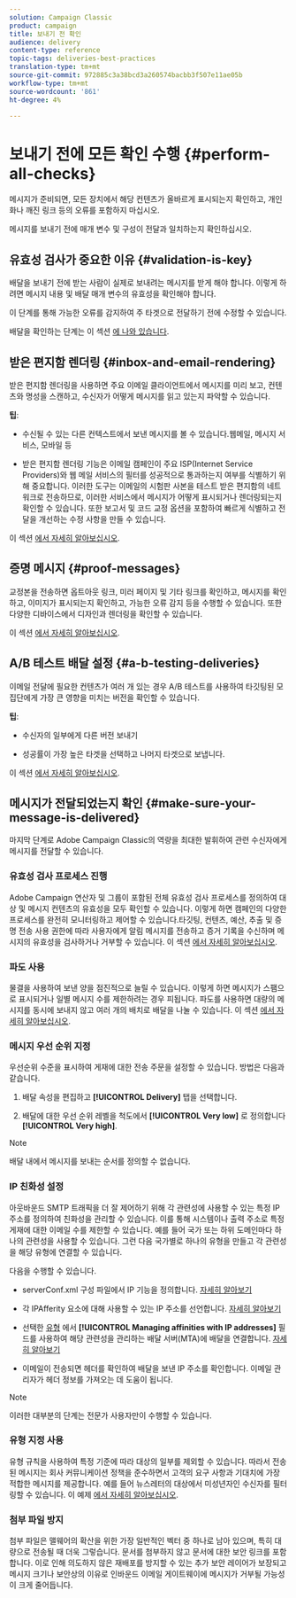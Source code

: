 ```yaml
---
solution: Campaign Classic
product: campaign
title: 보내기 전 확인
audience: delivery
content-type: reference
topic-tags: deliveries-best-practices
translation-type: tm+mt
source-git-commit: 972885c3a38bcd3a260574bacbb3f507e11ae05b
workflow-type: tm+mt
source-wordcount: '861'
ht-degree: 4%

---
```



# 보내기 전에 모든 확인 수행 {#perform-all-checks}

메시지가 준비되면, 모든 장치에서 해당 컨텐츠가 올바르게 표시되는지 확인하고, 개인화나 깨진 링크 등의 오류를 포함하지 마십시오.

메시지를 보내기 전에 매개 변수 및 구성이 전달과 일치하는지 확인하십시오.

## 유효성 검사가 중요한 이유 {#validation-is-key}

배달을 보내기 전에 받는 사람이 실제로 보내려는 메시지를 받게 해야 합니다. 이렇게 하려면 메시지 내용 및 배달 매개 변수의 유효성을 확인해야 합니다.

이 단계를 통해 가능한 오류를 감지하여 주 타겟으로 전달하기 전에 수정할 수 있습니다.

배달을 확인하는 단계는 이 섹션 [에 나와 있습니다](../../delivery/using/steps-validating-the-delivery.md).

## 받은 편지함 렌더링 {#inbox-and-email-rendering}

받은 편지함 렌더링을 사용하면 주요 이메일 클라이언트에서 메시지를 미리 보고, 컨텐츠와 명성을 스캔하고, 수신자가 어떻게 메시지를 읽고 있는지 파악할 수 있습니다.

**팁**:

* 수신될 수 있는 다른 컨텍스트에서 보낸 메시지를 볼 수 있습니다.웹메일, 메시지 서비스, 모바일 등

* 받은 편지함 렌더링 기능은 이메일 캠페인이 주요 ISP(Internet Service Providers)와 웹 메일 서비스의 필터를 성공적으로 통과하는지 여부를 식별하기 위해 중요합니다. 이러한 도구는 이메일의 시험판 사본을 테스트 받은 편지함의 네트워크로 전송하므로, 이러한 서비스에서 메시지가 어떻게 표시되거나 렌더링되는지 확인할 수 있습니다. 또한 보고서 및 코드 교정 옵션을 포함하여 빠르게 식별하고 전달을 개선하는 수정 사항을 만들 수 있습니다.

이 섹션 [에서 자세히 알아보십시오](../../delivery/using/inbox-rendering.md).

## 증명 메시지 {#proof-messages}

교정본을 전송하면 옵트아웃 링크, 미러 페이지 및 기타 링크를 확인하고, 메시지를 확인하고, 이미지가 표시되는지 확인하고, 가능한 오류 감지 등을 수행할 수 있습니다. 또한 다양한 디바이스에서 디자인과 렌더링을 확인할 수 있습니다.

이 섹션 [에서 자세히 알아보십시오](../../delivery/using/steps-validating-the-delivery.md#sending-a-proof).

## A/B 테스트 배달 설정 {#a-b-testing-deliveries}

이메일 전달에 필요한 컨텐츠가 여러 개 있는 경우 A/B 테스트를 사용하여 타깃팅된 모집단에게 가장 큰 영향을 미치는 버전을 확인할 수 있습니다.

**팁**:

* 수신자의 일부에게 다른 버전 보내기

* 성공률이 가장 높은 타겟을 선택하고 나머지 타겟으로 보냅니다.

이 섹션 [에서 자세히 알아보십시오](../../workflow/using/a-b-testing.md).

## 메시지가 전달되었는지 확인 {#make-sure-your-message-is-delivered}

마지막 단계로 Adobe Campaign Classic의 역량을 최대한 발휘하여 관련 수신자에게 메시지를 전달할 수 있습니다.

### 유효성 검사 프로세스 진행

Adobe Campaign 연산자 및 그룹이 포함된 전체 유효성 검사 프로세스를 정의하여 대상 및 메시지 컨텐츠의 유효성을 모두 확인할 수 있습니다. 이렇게 하면 캠페인의 다양한 프로세스를 완전히 모니터링하고 제어할 수 있습니다.타깃팅, 컨텐츠, 예산, 추출 및 증명 전송 사용 권한에 따라 사용자에게 알림 메시지를 전송하고 증거 기록을 수신하며 메시지의 유효성을 검사하거나 거부할 수 있습니다. 이 섹션 [에서 자세히 알아보십시오](../../campaign/using/marketing-campaign-approval.md#approval-process).

### 파도 사용

물결을 사용하여 보낸 양을 점진적으로 늘릴 수 있습니다. 이렇게 하면 메시지가 스팸으로 표시되거나 일별 메시지 수를 제한하려는 경우 피됩니다. 파도를 사용하면 대량의 메시지를 동시에 보내지 않고 여러 개의 배치로 배달을 나눌 수 있습니다. 이 섹션 [에서 자세히 알아보십시오](../../delivery/using/steps-sending-the-delivery.md#sending-using-multiple-waves).

### 메시지 우선 순위 지정

우선순위 수준을 표시하여 게재에 대한 전송 주문을 설정할 수 있습니다. 방법은 다음과 같습니다.

1. 배달 속성을 편집하고 **[!UICONTROL Delivery]** 탭을 선택합니다.

1. 배달에 대한 우선 순위 레벨을 척도에서 **[!UICONTROL Very low]** 로 정의합니다 **[!UICONTROL Very high]**.

>[!NOTE]
>
>배달 내에서 메시지를 보내는 순서를 정의할 수 없습니다.

### IP 친화성 설정

아웃바운드 SMTP 트래픽을 더 잘 제어하기 위해 각 관련성에 사용할 수 있는 특정 IP 주소를 정의하여 친화성을 관리할 수 있습니다. 이를 통해 시스템이나 출력 주소로 특정 게재에 대한 이메일 수를 제한할 수 있습니다. 예를 들어 국가 또는 하위 도메인마다 하나의 관련성을 사용할 수 있습니다. 그런 다음 국가별로 하나의 유형을 만들고 각 관련성을 해당 유형에 연결할 수 있습니다.

다음을 수행할 수 있습니다.

* serverConf.xml 구성 파일에서 IP 기능을 정의합니다. [자세히 알아보기](../../installation/using/configuring-campaign-server.md#managing-outbound-smtp-traffic-with-affinities)

* 각 IPAfferity 요소에 대해 사용할 수 있는 IP 주소를 선언합니다. [자세히 알아보기](../../installation/using/email-deliverability.md#list-of-ip-addresses-to-use)

* 선택한 [유형](../../campaign/using/about-campaign-typologies.md) 에서 **[!UICONTROL Managing affinities with IP addresses]** 필드를 사용하여 해당 관련성을 관리하는 배달 서버(MTA)에 배달을 연결합니다. [자세히 알아보기](../../campaign/using/applying-rules.md#control-outgoing-smtp-traffic)

* 이메일이 전송되면 헤더를 확인하여 배달을 보낸 IP 주소를 확인합니다. 이메일 관리자가 헤더 정보를 가져오는 데 도움이 됩니다.

>[!NOTE]
>
>이러한 대부분의 단계는 전문가 사용자만이 수행할 수 있습니다.

### 유형 지정 사용

유형 규칙을 사용하여 특정 기준에 따라 대상의 일부를 제외할 수 있습니다. 따라서 전송된 메시지는 회사 커뮤니케이션 정책을 준수하면서 고객의 요구 사항과 기대치에 가장 적합한 메시지를 제공합니다. 예를 들어 뉴스레터의 대상에서 미성년자인 수신자를 필터링할 수 있습니다. 이 예제 [에서 자세히 알아보십시오](../../campaign/using/filtering-rules.md).

### 첨부 파일 방지

첨부 파일은 맬웨어의 확산을 위한 가장 일반적인 벡터 중 하나로 남아 있으며, 특히 대량으로 전송될 때 더욱 그렇습니다. 문서를 첨부하지 않고 문서에 대한 보안 링크를 포함합니다. 이로 인해 의도하지 않은 재배포를 방지할 수 있는 추가 보안 레이어가 보장되고 메시지 크기나 보안상의 이유로 인바운드 이메일 게이트웨이에 메시지가 거부될 가능성이 크게 줄어듭니다.
